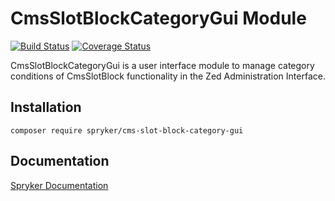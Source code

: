 # CmsSlotBlockCategoryGui Module
[![Build Status](https://travis-ci.org/spryker/cms-slot-block-category-gui.svg)](https://travis-ci.org/spryker/cms-slot-block-category-gui)
[![Coverage Status](https://coveralls.io/repos/github/spryker/cms-slot-block-category-gui/badge.svg)](https://coveralls.io/github/spryker/cms-slot-block-category-gui)

CmsSlotBlockCategoryGui is a user interface module to manage category conditions of CmsSlotBlock functionality in the Zed Administration Interface.

## Installation

```
composer require spryker/cms-slot-block-category-gui
```

## Documentation

[Spryker Documentation](https://academy.spryker.com/developing_with_spryker/module_guide/modules.html)
